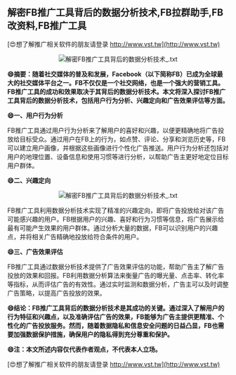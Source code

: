 ## **解密FB推广工具背后的数据分析技术,FB拉群助手,FB改资料,FB推广工具**

[😍想了解推广相关软件的朋友请登录 http://www.vst.tw](http://www.vst.tw)

 <center><img src="https://vst.tw/MP4/tuiguang/png/0.png" alt="解密FB推广工具背后的数据分析技术_.txt"></center>

**😄摘要：随着社交媒体的普及和发展，Facebook（以下简称FB）已成为全球最大的社交媒体平台之一。FB不仅仅是一个社交网络，也是一个强大的营销工具。FB推广工具的成功和效果取决于其背后的数据分析技术。本文将深入探讨FB推广工具背后的数据分析技术，包括用户行为分析、兴趣定向和广告效果评估等方面。**

**😄一、用户行为分析**

FB推广工具通过用户行为分析来了解用户的喜好和兴趣，以便更精确地将广告投放给目标受众。通过用户在FB上的行为，如点赞、评论、分享和浏览历史等，FB可以建立用户画像，并根据这些画像进行个性化广告推送。用户行为分析还包括对用户的地理位置、设备信息和使用习惯等进行分析，以帮助广告主更好地定位目标用户群体。

**😄二、兴趣定向**

 <center><img src="https://vst.tw/MP4/tuiguang/png/7.png" alt="解密FB推广工具背后的数据分析技术_.txt"></center>

FB推广工具利用数据分析技术实现了精准的兴趣定向，即将广告投放给对该广告可能感兴趣的用户。FB根据用户的兴趣、喜好和行为习惯等信息，将广告展示给最有可能产生效果的用户群体。通过分析大量的数据，FB可以识别用户的兴趣点，并将相关广告精确地投放给符合条件的用户。

**😄三、广告效果评估**

FB推广工具通过数据分析技术提供了广告效果评估的功能，帮助广告主了解广告投放的效果和回报。FB利用数据分析算法来衡量广告的曝光量、点击率、转化率等指标，从而评估广告的有效性。通过实时监测和数据分析，广告主可以及时调整广告策略，以提高广告投放的效果。

**😄结论：FB推广工具背后的数据分析技术是其成功的关键。通过深入了解用户的行为特征和兴趣点，以及准确评估广告的效果，FB能够为广告主提供更精准、个性化的广告投放服务。然而，随着数据隐私和信息安全问题的日益凸显，FB也需要加强数据保护措施，确保用户的隐私得到充分尊重和保护。**

**😄注：本文所述内容仅代表作者观点，不代表本人立场。**

[😍想了解推广相关软件的朋友请登录 http://www.vst.tw](http://www.vst.tw)



